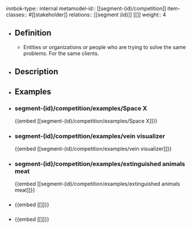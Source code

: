 innbok-type:: internal
metamodel-id:: [[segment-(id)/competition]]
item-classes:: #[[stakeholder]]
relations:: [[segment (id)]] [[]]
weight:: 4

- ## Definition
  - Entities or organizations or people who are trying to solve the same problems. For the same clients.
- ## Description
- ## Examples
- ### segment-(id)/competition/examples/Space X
  {{embed [[segment-(id)/competition/examples/Space X]]}}
- ### segment-(id)/competition/examples/vein visualizer
  {{embed [[segment-(id)/competition/examples/vein visualizer]]}}
- ### segment-(id)/competition/examples/extinguished animals meat
  {{embed [[segment-(id)/competition/examples/extinguished animals meat]]}}
- ### 
  {{embed [[]]}}
- ### 
  {{embed [[]]}}


